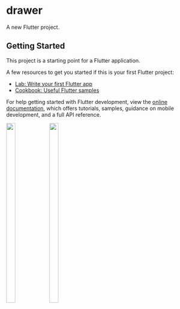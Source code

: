 # drawer

A new Flutter project.

## Getting Started

This project is a starting point for a Flutter application.

A few resources to get you started if this is your first Flutter project:

- [Lab: Write your first Flutter app](https://docs.flutter.dev/get-started/codelab)
- [Cookbook: Useful Flutter samples](https://docs.flutter.dev/cookbook)

For help getting started with Flutter development, view the
[online documentation](https://docs.flutter.dev/), which offers tutorials,
samples, guidance on mobile development, and a full API reference.
<p>
  <img src = "https://github.com/Aayush014/drawer/assets/133498952/bb43e0c4-fff4-49c5-9785-6ff30cdb76b2" width=22% height=35%>
  <img src = "https://github.com/Aayush014/drawer/assets/133498952/b711eab4-5bf6-4576-8ec5-e03494120401" width=22% height=35%>
</p>

